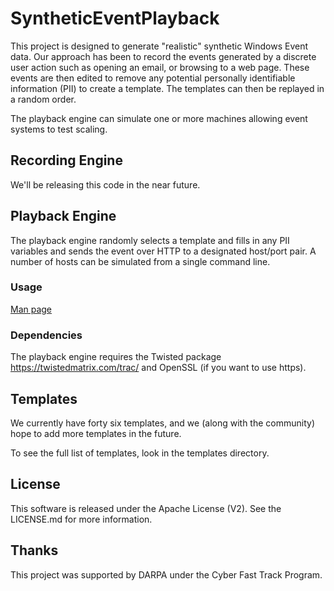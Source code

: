 # SyntheticEventPlayback

This project is designed to generate "realistic" synthetic Windows Event data.
Our approach has been to record the events generated by a discrete user action 
such as opening an email, or browsing to a web page. These events are then
edited to remove any potential personally identifiable information (PII) to
create a template. The templates can then be replayed in a random order.

The playback engine can simulate one or more machines allowing event systems
to test scaling.

## Recording Engine
We'll be releasing this code in the near future.

## Playback Engine
The playback engine randomly selects a template and fills in any PII variables
and sends the event over HTTP to a designated host/port pair. A number of hosts
can be simulated from a single command line.

### Usage
[Man page](./SyntheticPlaybackEngineManual.html)

### Dependencies
The playback engine requires the Twisted package https://twistedmatrix.com/trac/ and
OpenSSL (if you want to use https).

## Templates
We currently have forty six templates, and we (along with the community) hope to add
more templates in the future.

To see the full list of templates, look in the templates directory.

## License
This software is released under the Apache License (V2). See the LICENSE.md for
more information.

## Thanks
This project was supported by DARPA under the Cyber Fast Track Program.